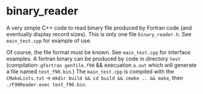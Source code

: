 # binary_reader

A very simple C++ code to read binary file produced by Fortran code (and eventually display record sizes). This is only one file `binary_reader.h`. See `main_test.cpp` for example of use.

Of course, the file format must be known. See `main_test.cpp` for interface
examples. A fortran binary can be produced by code in directory `test` (compilation: `gfortran genfile.f90` && execuation `a.out` which will generate a file named `test_f90.bin`.) The `main_test.cpp` is compiled with the `CMakeLists.txt` -> `mkdir build && cd build && cmake .. && make`, then `./F90Reader.exec test_f90.bin`.